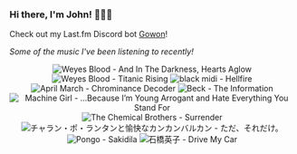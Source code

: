 ### Hi there, I'm John! 🏄🏻‍♂️

Check out my Last.fm Discord bot [Gowon](http://gowon.ca)!

_Some of the music I've been listening to recently!_


<!-- lastfm -->
<p align="center"><img src="https://lastfm.freetls.fastly.net/i/u/64s/8214c56f1e5bc67fcd1f29073dedf822.jpg" title="Weyes Blood - And In The Darkness, Hearts Aglow"> <img src="https://lastfm.freetls.fastly.net/i/u/64s/463b22f2004e52c747f0ca1607860e5f.png" title="Weyes Blood - Titanic Rising"> <img src="https://lastfm.freetls.fastly.net/i/u/64s/02e4eb1da9d19cb35f5970d7bbdf2b48.jpg" title="black midi - Hellfire"> <img src="https://lastfm.freetls.fastly.net/i/u/64s/12f6f11bee4f2a728750aabefff87f47.jpg" title="April March - Chrominance Decoder"> <img src="https://lastfm.freetls.fastly.net/i/u/64s/7d6e940a21c7666bd1314b3574fd407a.jpg" title="Beck - The Information"> <img src="https://lastfm.freetls.fastly.net/i/u/64s/8f8fffc28ef1bdc50f4c109ee8341e66.jpg" title="Machine Girl - …Because I’m Young Arrogant and Hate Everything You Stand For"> <img src="https://lastfm.freetls.fastly.net/i/u/64s/1428ec66344849829440668951259baa.png" title="The Chemical Brothers - Surrender"> <img src="https://lastfm.freetls.fastly.net/i/u/64s/92b513d25bba4579b9e4e2e7578c3b4b.jpg" title="チャラン・ポ・ランタンと愉快なカンカンバルカン - ただ、それだけ。"> <img src="https://lastfm.freetls.fastly.net/i/u/64s/7a97f35543a1f5a5388ee89661c2d598.jpg" title="Pongo - Sakidila"> <img src="https://lastfm.freetls.fastly.net/i/u/64s/0c56b9805e999adee7e4ff59ca574539.jpg" title="石橋英子 - Drive My Car"> </p>
